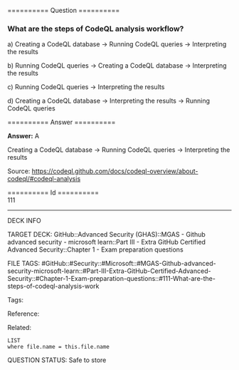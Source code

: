 ========== Question ==========  

### What are the steps of CodeQL analysis workflow?

a) Creating a CodeQL database -> Running CodeQL queries -> Interpreting the results

b) Running CodeQL queries -> Creating a CodeQL database -> Interpreting the results

c) Running CodeQL queries -> Interpreting the results

d) Creating a CodeQL database -> Interpreting the results -> Running CodeQL queries  

========== Answer ==========  

**Answer:** A

Creating a CodeQL database -> Running CodeQL queries -> Interpreting the results

Source: https://codeql.github.com/docs/codeql-overview/about-codeql/#codeql-analysis

========== Id ==========  
111

---

DECK INFO

TARGET DECK: GitHub::Advanced Security (GHAS)::MGAS - Github advanced security - microsoft learn::Part III - Extra GitHub Certified Advanced Security::Chapter 1 - Exam preparation questions

FILE TAGS: #GitHub::#Security::#Microsoft::#MGAS-Github-advanced-security-microsoft-learn::#Part-III-Extra-GitHub-Certified-Advanced-Security::#Chapter-1-Exam-preparation-questions::#111-What-are-the-steps-of-codeql-analysis-work

Tags:

Reference:

Related:

```dataview
LIST
where file.name = this.file.name
```

QUESTION STATUS: Safe to store
